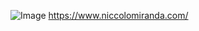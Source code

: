 ![Image](https://github.com/user-attachments/assets/505d0d33-be94-4022-850a-6962e61adb7e) 
https://www.niccolomiranda.com/ 
